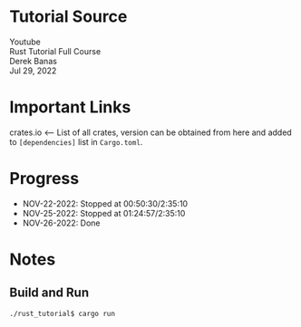 # Tutorial Source
Youtube  
Rust Tutorial Full Course  
Derek Banas  
Jul 29, 2022

# Important Links
crates.io <-- List of all crates, version can be obtained from here and added to `[dependencies]` list in `Cargo.toml`.

# Progress
- NOV-22-2022: Stopped at 00:50:30/2:35:10
- NOV-25-2022: Stopped at 01:24:57/2:35:10
- NOV-26-2022: Done

# Notes
## Build and Run
```
./rust_tutorial$ cargo run
```

